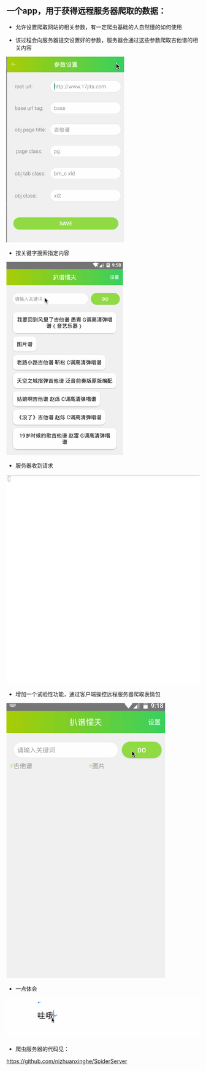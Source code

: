 ## 一个app，用于获得远程服务器爬取的数据：


- 允许设置爬取网站的相关参数，有一定爬虫基础的人自然懂的如何使用


- 该过程会向服务器提交设置好的参数，服务器会通过这些参数爬取吉他谱的相关内容


![image](https://github.com/nizhuanxinghe/SpiderApp/blob/master/extra/Untitled.gif)


- 按关键字搜索指定内容


![image](https://github.com/nizhuanxinghe/SpiderApp/blob/master/extra/Untitled3.gif)



- 服务器收到请求


![image](https://github.com/nizhuanxinghe/SpiderApp/blob/master/extra/Untitled2.gif)



- 增加一个试验性功能，通过客户端操控远程服务器爬取表情包


![image](https://github.com/nizhuanxinghe/SpiderApp/blob/master/extra/Untitled7.gif)




- 一点体会


![image](https://github.com/nizhuanxinghe/SpiderApp/blob/master/extra/Untitled6.gif)



- 爬虫服务器的代码见：

https://github.com/nizhuanxinghe/SpiderServer
